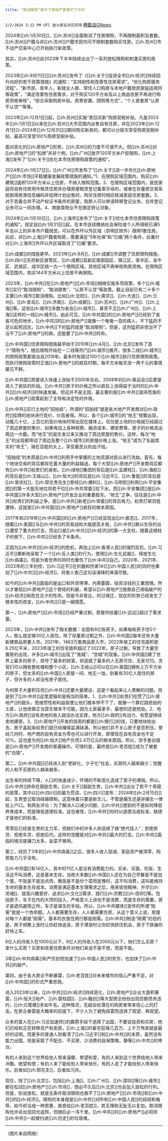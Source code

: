 ```yaml
---
title: “取消限购”救不了房地产更救不了中共
---
```

`2/2/2024 3:22 PM UTC 波士顿五月花农场` [轉載自GNews](https://gnews.org/articles/2277051)

2024年[[zh:1月30日]]，[[zh:苏州]]全面取消了住房限购，不再限制面积及套数。[[zh:苏州]]户籍与非[[zh:苏州]]户籍市民均可不限制套数购买住房。[[zh:苏州]]市不动产交易中心已开始执行新政策。

其实，[[zh:苏州]]自2023年下半年陆续出台了一系列放松限购和刺激买房的政策。

2023年[[zh:9月11日]][[zh:苏州]]发布了《[[zh:关于]]促进全市[[zh:经济]]持续回升向好的若干政策措施》的通知：“支持刚性和改善性住房需求”，“优化购房服务流程”，“新市民、青年人、新就业人群、常住人口购房与本地户籍居民家庭适用同等政策”，“满足改善性住房需求，对于购买120平方米及以上商品住房不再进行购房资格审核”，“综合采取购房补贴、房票安置、团购等方式”，“个人首套房“认房不认贷””等等。

2023年[[zh:12月1日]]起，[[zh:苏州]]实施“卖旧买新”购房契税补贴，凡是2023年[[zh:1月1日]]以来在[[zh:苏州]]大市范围内出售自有住房，并在2023年[[zh:12月1日]]~2024年[[zh:12月31日]]期间购买新房的，都可以分层次享受购房契税补贴，最高可享受100%购房契税补贴。

面对恶化的[[zh:房地产]]形势，[[zh:苏州]]的力度不可谓不大。但[[zh:苏州]]对[[zh:房地产]]的“松绑”并非个例。[[zh:广州]]放开120平方米户型限购，[[zh:上海]]发布了“[[zh:关于]]优化本市住房限购政策的通知”。

2024年[[zh:1月27日]]，[[zh:广州]]市发布了“[[zh:关于]]进一步优化[[zh:房地产]][[zh:市场]]平稳健康发展政策措施的通知。”1、在限购区域范围内，购买[[zh:建筑]]面积120平方米以上住房，不纳入限购范围。2、在限购区域范围内，居民家庭将自有住房用作租赁住房并办理房屋租赁登记备案手续的，或者在存量房交易系统取得房源信息编码并挂牌计划出售的，购买住房时相应核减家庭住房套数。3、对于具备合并不动产权证书条件的房屋，购房人可以申请转移登记业务、合并登记业务可以一同办理。4、商服类物业不在限定转让对象。

2024年[[zh:1月30日]]，[[zh:上海市]]发布了“[[zh:关于]]优化本市住房限购政策的通知”。规定自[[zh:1月31日]]起，在本市连续缴纳社会保险或个人所得税已满5年及以上的非本市户籍居民，可以在外环以外区域（崇明区除外）限购1套住房。此前，非[[zh:上海]]户籍者购房，需要满足“5年社保”和“已婚”两个条件，此番针对[[zh:上海市]]外环以外区域取消了“已婚”要求。

[[zh:成都]]的措施更早。2023年[[zh:9月]]，[[zh:成都]]市调整了住房限购措施，[[zh:四川]]天府新区直管区、[[zh:成都]]高新区南部园区、锦江区、青羊区、金牛区、武侯区、成华区统一为一个限购区域。其他区域不再审核购房资格。在限购区域范围内，购买144平方米以上住房不再限购。

2023年，[[zh:中共]]在[[zh:房地产]][[zh:市场]]相继实施多项政策，多个[[zh:城市]]实行“取消限购”、“取消限售”、“认房不认贷”等政策。截止目前已有二十多个主要[[zh:城市]]取消限购。比如[[zh:沈阳]]、[[zh:南京]]、[[zh:大连]]、[[zh:兰州]]、[[zh:青岛]]、[[zh:济南]]、[[zh:成都]]、[[zh:苏州]]、[[zh:广州]]、[[zh:上海]]等。这些[[zh:城市]]多数为省会[[zh:城市]]，甚至不乏[[zh:广州]]、[[zh:上海]]这样的一线[[zh:城市]]。由此可见，[[zh:中共国]]的[[zh:房地产]]已经到了岌岌可危的地步。[[zh:中共]]的[[zh:房地产]]就像一个奄奄一息的病人，不下猛药不足以起死回生。[[zh:中共]]下的猛药就是“取消限购”。但是，这剂猛药非但治不了治不了[[zh:房地产]]的病，还能要了[[zh:中共]]的命。

[[zh:中共国]]住房限购措施最早始于2010年[[zh:4月]]，[[zh:北京]]发布了首个“限购令”，随后限购开始在一二线等热门[[zh:城市]]推开。很多二线[[zh:城市]]的限购政策都是出自2016年。最多时有超过100个[[zh:城市]]执行住房限购政策。而执行限购政策时正值[[zh:房地产]]的疯狂时期，每平方米每天涨一两千元的事情屡见不鲜。

[[zh:中共国]]房屋进入快速上涨始于2005年左右，2008年的[[zh:奥运会]]后更是进入了疯狂的阶段。[[zh:中共]]房子的价格之所以疯狂上涨得益于当时的[[zh:中共]][[zh:经济]]的快速发展。但这并不是主因，最主要的是[[zh:中共]]涸泽而渔的[[zh:房地产]]政策起到了主导和决定性的作用。

[[zh:中共]]实行土地的“招拍挂”。所谓的“招拍挂”就是各大地产开发商对[[zh:政府]]挂牌的地块进行竞价，价高者得。所以，各个[[zh:城市]]的“地王”频繁出现，动辄几十亿、上百亿的高价地块时常出现在媒体上。仅仅是土地的价格就已经超过了周边房屋的售价，如果再加上各种税费、融资成本、建安费等，房子的价格高出周边一大截。而“地王”的诞生发过来又推动了周边房屋的售价。这样，每次“地王”的出现都带动了周边及整个[[zh:城市]]的房屋价格上涨。“地王”成为了名副其实的“帝王”，骑在百姓的头上，享受着民众的血汗钱。

“招拍挂”的本质是[[zh:中共]]利用手中掌握的土地资源对民众进行洗劫。首先，每个地块交易的背后都存在着大量的利益输送，每个大型[[zh:房地产]]开发商背后都有[[zh:中共]]权贵们的身影。[[zh:绿地]]集团的背后是[[zh:孟建柱]]，[[zh:海航]]的背后是[[zh:王岐山]]，[[zh:恒大]]的背后是[[zh:习远平]]，[[zh:鲁能]]的背后是[[zh:曾庆红]]。[[zh:郭文贵先生]]曾经[[zh:爆料]]，[[zh:马明哲]]利用[[zh:平安集团]]的第一大股东地位将若干位[[zh:中共常委]]拉下水。而[[zh:平安集团]]是[[zh:中共国]]许多大型[[zh:房地产]]开发企业的重要股东。“地王”之争，往往是[[zh:中共]]权贵们的利益之争，是[[zh:中共]]新老[[zh:常委]]的背后角力。权贵打架百姓遭殃，这就是[[zh:中共国]][[zh:房地产]]疯狂的根本原因。

2017年和2018年[[zh:中共国]]的[[zh:房地产]]已经显现出[[zh:疲态]]。2017年，随着[[zh:美国]]与[[zh:中共]]的贸易战和大幅提高关税，[[zh:中共]]赖以生存的出口遭受了重大的打击。而出口是[[zh:中共]][[zh:经济]]的第一大支柱，随着这根柱子的倒下，[[zh:中共]]已经丢了半条命。

正因为[[zh:中共]][[zh:经济]]的危机，再加上[[zh:香港人民]]的强烈反抗，[[zh:习近平]]果断地采取了一个[[zh:反人类]]的行为，使用[[zh:生化武器]]、释放生化[[zh:病毒]]。但是为害世界的同时也重伤了[[zh:中共]]自己。2020年、2021年、2022年的三年封控，[[zh:习近平]]在折磨和伤害14亿[[zh:中国人民]]的同时也重创了[[zh:中共]][[zh:经济]]，将害人害己这句话演绎的淋漓尽致。

如今的[[zh:中共]]面临的是出口和外贸停滞，内需萎靡，投资没钱的三重困境。所以才重拾[[zh:房地产]]这个曾经的利器，希望以[[zh:房地产]]挽救自己濒临破产的[[zh:经济]]和危在旦夕的性命。但是今非昔比、时过境迁，现在的形势已经发生了根本性的改变，[[zh:中共]]只是一厢情愿。

第一，[[zh:房地产]][[zh:市场]]已经严重过剩，房屋供给量[[zh:远远]]超过了需求量。

2023年，[[zh:中共]]发布了相关数据：全国有6亿栋房子。如果每栋房子住5个人，那么就足够30亿人居住。除了存量房过剩之外，[[zh:中共国]]每年还有大量新建商品房要入市。2021年，1463万套商品房入市，2022年竣工的住宅面积是6.25亿平米，2023年竣工的住宅面积超过了2022年。房子过剩，导致了大量空置房的出现，许多[[zh:城市]]出现了“鬼城”、“空城”的现象。[[zh:中共国]]建了世界上最多的房子，掠夺了最多的财富，却造就了最多的人无房可住、无家可归。贪官们可以拥有整栋楼和整个小区，[[zh:王岐山]]可以在[[zh:美国]]拥有上万平方米的房子，但太多的[[zh:中国]]人房屋一间、地无一垅。别看有30亿人居住的房子，但许多的人却没有房子居住。

为何房子大量积压但[[zh:中共]]还要大量建设，这是个看起来让人费解的问题。但是到了[[zh:中共]]这里逻辑却是相当的简单。1、[[zh:中共]]权贵们吃惯了[[zh:房地产]]的甜头，思维惯性和利益驱使让他们根本停不下了。就像一个靠拦路抢劫的土匪，让他改做正当营生根本不可能，因为土匪最拿手、最想的还是抢劫。2、地方[[zh:政府]]没有卖地的收入就没办法支撑，地方[[zh:政府]]有动力、有愿望继续卖地建房。3、[[zh:房地产]]开发的钱用的都是[[zh:银行]]的钱，只要地块拍出去、房子盖起来权贵们就已经赚得盆满钵满，所以他们并不关心房子是否积压。曾经几何时，地产商的自有资金为零也可以进行开发，即使现在自有资金也不足10%。这也是为何[[zh:恒大]]地产负债2.4万亿元的根本原因。所以，空手套白狼是[[zh:房地产]]开发商的普遍操作。可惜的是，最终是[[zh:老百姓]]成为了被套的“白狼”。

第二，[[zh:中共国]]已经进入到“老龄化，少子化”社会，买房的人越来越少；觉醒的人和不买房的人越来越多。

出生率的持续下降，人口的快速减少，环境的不断恶化造成了房子的滞销。所以，[[zh:中共]]拼命在鼓励生育。[[zh:关于]]鼓励生育，[[zh:中共]]出台了若干个奇葩的政策，其中以[[zh:四川]]的最为荒谬。[[zh:四川]]宣布：2024年[[zh:2月15日]]起，生育登记取消结婚限制。这意味着只要是新生儿，不管是婚生还是非婚生一律给上户口。有网友评论：为了解决人口减少问题，[[zh:中共]]想到的不是如何降低养育成本，而是降低道德标准。这也难怪，[[zh:中共]]何时以道德当成标准，缺德才是他们的标准。

零零后已经是生育的主力军，但她们中的许多人却选择了做“绝代佳人”：拒绝房贷、拒绝车贷、拒绝后代。这样的觉醒是对[[zh:中共]]最大的打击。[[zh:中共]]面临的境况是镰刀太多，韭菜不够用。

第三，经历了3年的[[zh:中共病毒]]之后，很多人收入锐减、家庭资产被清零，购房能力几乎没有。

[[zh:中共国]]有14亿人，其中的11亿人是没有消费能力的。买米、买面、吃饭、生活这不叫消费，这是基本生存。当绝大多数[[zh:中国]]人还在为自己早餐是不是加个蛋，午饭是不是加点肉，晚饭是不是炒个菜而犹豫时，这不叫消费，这叫能维持生命的基本生存成本。消费是满足基本生理需求之后，用来愉悦精神、升华[[zh:灵魂]]、提高兴趣爱好、追求[[zh:文化]]需求、践行[[zh:宗教]][[zh:信仰]]等。包括房子、车子在内的大项的投入，严格意义上讲也不是消费，而是生存的需要。房子是遮风避雨之所，车子是谋生的手段。所以，[[zh:中共媒体]]宣传的所谓“刚需”就是一个伪命题。人人都需要生存，人人都需要住房，从这个意义上说，房屋对每个人都是“刚需”。基本的衣食住用行都是刚需。[[zh:中共]]制造“刚需”的目的是，房子频繁上涨时让你赶快追涨，房子滞涨时让你赶快抓住机会，房子下跌骗你赶快上车。

6亿人的月收入在1000元以下，9亿人的月收入在2000元以下，他们怎么买房？拿什么买房？买房和改善住房条件对他们来说不是不想，而是不能。

3年[[zh:中共病毒]]和严厉封控加速了[[zh:中国人民]]的贫穷，也加快了[[zh:中共]]的破产。

第四，由于各大房企不断暴雷，[[zh:老百姓]]对未来楼市的信心严重不足，对[[zh:中共国]]的形式严重悲观。

进入2023年以来，[[zh:中共]][[zh:经济]]持续恶化，[[zh:房地产]]企业大面积暴雷。[[zh:恒大]]地产、[[zh:碧桂园]]、[[zh:融创]]等大型房企纷纷出现巨额债务违约，[[zh:烂尾楼]]多如牛毛。这种情况，无疑会给潜在的购房者带来信心上的打击。在房企暴雷是大概率的前提下，不少人为了避免踩雷而选择了观望、再观望。

众多的富人在[[zh:习总加速师]]的霹雳手段下选择了出国，不要说投资和买房，他们已经和正在转移资产和卖房。[[zh:上海]]的豪宅狂降几百万、上千万甩卖就是最好的证明。而更多的普通人则看清了[[zh:习近平]]和[[zh:中共]]的本质，虽然没有能力出国，但是采取了不配合、不买房、少消费的自保策略，静等[[zh:中共]]的垮台。

有的人来到这个世界给他人带来温暖、希望和爱，有的人来到这个世界给他人带来冷酷、绝望和恨；有的人来了能给别人带来快乐，有的人走了才能给别人带来快乐。前者如[[zh:郭先生]]，后者如习共。

现在，除了[[zh:北京]]，包括[[zh:上海]]、[[zh:广州]]、[[zh:深圳]]等[[zh:城市]]都在松动[[zh:房地产]][[zh:市场]]，想必不久后[[zh:北京]]也会加入放松的行列。但是，别说放松，就是无条件取消限购也救不了[[zh:房地产]][[zh:市场]]和[[zh:中共]]的[[zh:经济]]。限购的本身就是[[zh:中共]]对所有[[zh:中国人民]]的歧视和侮辱，如今却当成一种恩惠，施舍给[[zh:老百姓]]，其无理和无耻无以复加。取消限购也许会出现回光返照，但随后必一泻千里。[[zh:中共]]的[[zh:房地产]]必将同[[zh:中共]]一起被扫进[[zh:历史]]的垃圾堆。

---
（图片来自网络）
